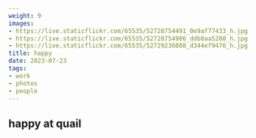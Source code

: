 ```yaml
---
weight: 9
images:
- https://live.staticflickr.com/65535/52728754491_0e9af77433_h.jpg
- https://live.staticflickr.com/65535/52728754906_ddb0aa5200_h.jpg
- https://live.staticflickr.com/65535/52729236088_d344ef9476_h.jpg
title: happy 
date: 2023-07-23
tags:
- work
- photos
- people
---
```


## happy at quail


